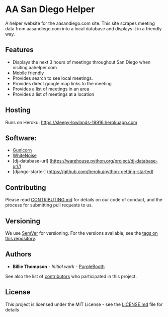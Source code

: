 # AA San Diego Helper

A helper website for the aasandiego.com site. 
This site scrapes meeting data from aasandiego.com into a local database and displays it in a friendly way.

## Features

* Displays the next 3 hours of meetings throughout San Diego when visiting aahelper.com
* Mobile friendly
* Provides search to see local meetings.
* Provides direct google map links to the meeting
* Provides a list of meetings in an area
* Provides a list of meetings at a location

## Hosting
Runs on Heroku: https://sleepy-lowlands-19916.herokuapp.com

## Software:

- [Gunicorn](https://warehouse.python.org/project/gunicorn/)
- [WhiteNoise](https://warehouse.python.org/project/whitenoise/)
- [dj-database-url] (https://warehouse.python.org/project/dj-database-url/)
- [django-starter] (https://github.com/heroku/python-getting-started)

## Contributing

Please read [CONTRIBUTING.md](https://gist.github.com/PurpleBooth/b24679402957c63ec426) for details on our code of conduct, and the process for submitting pull requests to us.

## Versioning

We use [SemVer](http://semver.org/) for versioning. For the versions available, see the [tags on this repository](https://github.com/aahelper/aahelper/tags). 

## Authors

* **Billie Thompson** - *Initial work* - [PurpleBooth](https://github.com/PurpleBooth)

See also the list of [contributors](https://github.com/aahelper/aahelper/contributors) who participated in this project.

## License

This project is licensed under the MIT License - see the [LICENSE.md](LICENSE.md) file for details

